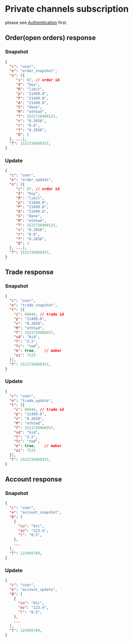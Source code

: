 # Private channels subscription

please see [Authentication](./Authentication.md) first.

## Order(open orders) response

### Snapshot
```json
{
  "c": "user",
  "e": "order_snapshot",
  "o": [{
     "i": 87, // order id
     "d": "buy",
     "R": "limit",
     "p": "21499.0",
     "P": "21499.0",
     "A": "21499.0",
     "S": "done",
     "M": "ethtwd",
     "T": 1521726960123,
     "v": "0.2658",
     "r": "0.0",
     "f": "0.2658",
     "Q": 1
  }, ...],
  "T": 1521726960357,
}
```

### Update
```json
{
  "c": "user",
  "e": "order_update",
  "o": [{
     "i": 87, // order id
     "d": "buy",
     "R": "limit",
     "p": "21499.0",
     "P": "21499.0",
     "A": "21499.0",
     "S": "done",
     "M": "ethtwd",
     "T": 1521726960123,
     "v": "0.2658",
     "r": "0.0",
     "f": "0.2658",
     "Q": 1
  }, ...],
  "T": 1521726960357,
}
```

## Trade response

### Snapshot
```json
{
  "c": "user",
  "e": "trade_snapshot",
  "t": [{
    "i": 68444, // trade id
    "p": "21499.0",
    "v": "0.2658",
    "M": "ethtwd",
    "T": 1521726960357,
    "sd": "bid",
    "f": "3.2",
    "fc": "twd",
    "m": true,    // maker
    "oi": 7123
  }],
  "T": 1521726960357,
}
```

### Update
```json
{
  "c": "user",
  "e": "trade_update",
  "t": [{
    "i": 68444, // trade id
    "p": "21499.0",
    "v": "0.2658",
    "M": "ethtwd",
    "T": 1521726960357,
    "sd": "bid",
    "f": "3.2",
    "fc": "twd",
    "m": true,    // maker
    "oi": 7123
  }],
  "T": 1521726960357,
}
```

## Account response

### Snapshot
```json
{
  "c": "user",
  "e": "account_snapshot",
  "B": [
    {
      "cu": "btc",
      "av": "123.4",
      "l": "0.5",
    },
    ...
  ],
  "T": 123456789,
}
```

### Update
```json
{
  "c": "user",
  "e": "account_update",
  "B": [
    {
      "cu": "btc",
      "av": "123.4",
      "l": "0.5",
    },
    ...
  ],
  "T": 123456789,
}
```
